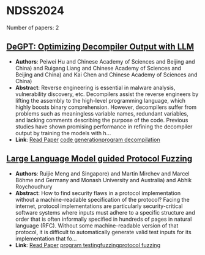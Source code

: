 # NDSS2024

Number of papers: 2

## [DeGPT: Optimizing Decompiler Output with LLM](paper_1.md)
- **Authors**: Peiwei Hu and Chinese Academy of Sciences and Beijing and China) and Ruigang Liang and Chinese Academy of Sciences and Beijing and China) and Kai Chen and Chinese Academy of Sciences and China)
- **Abstract**: Reverse engineering is essential in malware analysis, vulnerability discovery, etc. Decompilers assist the reverse engineers by lifting the assembly to the high-level programming language, which highly boosts binary comprehension. However, decompilers suffer from problems such as meaningless variable names, redundant variables, and lacking comments describing the purpose of the code. Previous studies have shown promising performance in refining the decompiler output by training the models with h...
- **Link**: [Read Paper](https://www.ndss-symposium.org/ndss-paper/degpt-optimizing-decompiler-output-with-llm)
[code generation](../../labels/code_generation.md)[program decompilation](../../labels/program_decompilation.md)

## [Large Language Model guided Protocol Fuzzing](paper_2.md)
- **Authors**: Ruijie Meng and Singapore) and Martin Mirchev and Marcel Böhme and Germany and Monash University and Australia) and Abhik Roychoudhury
- **Abstract**: How to find security flaws in a protocol implementation without a machine-readable specification of the protocol? Facing the internet, protocol implementations are particularly security-critical software systems where inputs must adhere to a specific structure and order that is often informally specified in hundreds of pages in natural language (RFC). Without some machine-readable version of that protocol, it is difficult to automatically generate valid test inputs for its implementation that fo...
- **Link**: [Read Paper](https://www.ndss-symposium.org/ndss-paper/large-language-model-guided-protocol-fuzzing)
[program testing](../../labels/program_testing.md)[fuzzing](../../labels/fuzzing.md)[protocol fuzzing](../../labels/protocol_fuzzing.md)